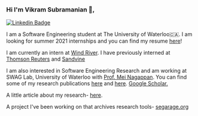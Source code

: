 ### Hi I'm Vikram Subramanian 👋,

[![Linkedin Badge](https://img.shields.io/badge/-LinkedIn-blue?style=flat-square&logo=Linkedin&logoColor=white&link=https://www.linkedin.com/in/vikram-n-subramanian/)](https://www.linkedin.com/in/vikram-n-subramanian/)

I am a Software Engineering student at The University of Waterloo🇨🇦. I am looking for summer 2021 internships and you can find my resume [here](https://github.com/vikramsubramanian/resume/blob/master/Resume.pdf)! 


I am currently an intern at [Wind River](https://github.com/Wind-River). I have previously interned at [Thomson Reuters](https://innovation.thomsonreuters.com/en/labs.html) and [Sandvine](https://www.sandvine.com/)


I am also interested in Software Engineering Research and am working at SWAG Lab, University of Waterloo with [Prof. Mei Nagappan](https://cs.uwaterloo.ca/~m2nagapp/). You can find some of my research publications [here](https://github.com/vikramsubramanian/what_should_my_first_open_source_contribution_be/blob/master/what_should_my_first_open_source_contribution_be.pdf) and [here](https://github.com/vikramsubramanian/first_time_OSS_contributors/blob/master/first_time_OSS_contributions.pdf). [Google Scholar.](https://scholar.google.com/citations?user=JkgVBE4AAAAJ)


A little article about my research- [here](https://cs.uwaterloo.ca/news/cheriton-faculty-members-graduate-undergraduate-students-win-four-awards-at-icse-2020).


A project I've been working on that archives research tools- [segarage.org](https://segarage.org/)




<!--
**vikramsubramanian/vikramsubramanian** is a ✨ _special_ ✨ repository because its `README.md` (this file) appears on your GitHub profile.

Here are some ideas to get you started:

- 🔭 I’m currently working on ...
- 🌱 I’m currently learning ...
- 👯 I’m looking to collaborate on ...
- 🤔 I’m looking for help with ...
- 💬 Ask me about ...
- 📫 How to reach me: ...
- 😄 Pronouns: ...
- ⚡ Fun fact: ...
-->
